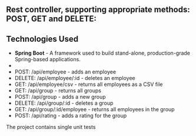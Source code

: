 ## Rest controller, supporting appropriate methods: POST, GET and DELETE:
## Technologies Used

- **Spring Boot** - A framework used to build stand-alone, production-grade Spring-based applications.
- 
- POST: /api/employee - adds an employee
- DELETE: /api/employee/:id - deletes an employee
- GET: /api/employee/csv - returns all employees as a CSV file
- GET: /api/group - returns all groups
- POST: /api/group - adds a new group
- DELETE: /api/group/:id - deletes a group
- GET: /api/group/:id/employee - returns all employees in the group
- POST: /api/rating - adds a rating for the group


The project contains single unit tests
